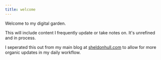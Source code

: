 ```yaml
---
title: welcome
---
```


Welcome to my digital garden.

This will include content I frequently update or take notes on.
It's unrefined and in process.

I seperated this out from my main blog at [sheldonhull.com](https://www.sheldonhull.com) to allow for more organic updates in my daily workflow.
